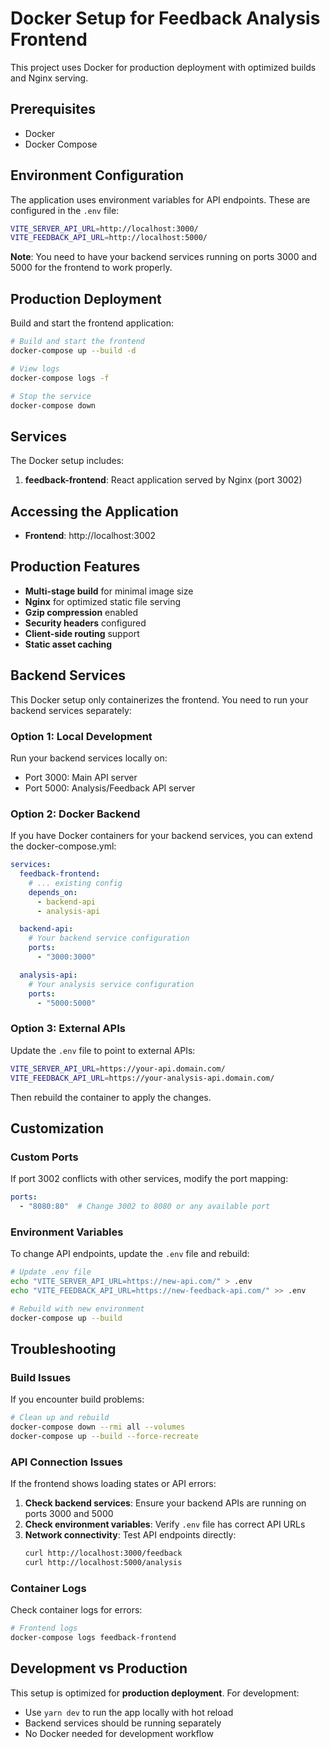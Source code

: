 # Docker Setup for Feedback Analysis Frontend

This project uses Docker for production deployment with optimized builds and Nginx serving.

## Prerequisites

- Docker
- Docker Compose

## Environment Configuration

The application uses environment variables for API endpoints. These are configured in the `.env` file:

```bash
VITE_SERVER_API_URL=http://localhost:3000/
VITE_FEEDBACK_API_URL=http://localhost:5000/
```

**Note**: You need to have your backend services running on ports 3000 and 5000 for the frontend to work properly.

## Production Deployment

Build and start the frontend application:

```bash
# Build and start the frontend
docker-compose up --build -d

# View logs
docker-compose logs -f

# Stop the service
docker-compose down
```

## Services

The Docker setup includes:

1. **feedback-frontend**: React application served by Nginx (port 3002)

## Accessing the Application

- **Frontend**: http://localhost:3002

## Production Features

- **Multi-stage build** for minimal image size
- **Nginx** for optimized static file serving
- **Gzip compression** enabled
- **Security headers** configured
- **Client-side routing** support
- **Static asset caching**

## Backend Services

This Docker setup only containerizes the frontend. You need to run your backend services separately:

### Option 1: Local Development
Run your backend services locally on:
- Port 3000: Main API server
- Port 5000: Analysis/Feedback API server

### Option 2: Docker Backend
If you have Docker containers for your backend services, you can extend the docker-compose.yml:

```yaml
services:
  feedback-frontend:
    # ... existing config
    depends_on:
      - backend-api
      - analysis-api

  backend-api:
    # Your backend service configuration
    ports:
      - "3000:3000"

  analysis-api:
    # Your analysis service configuration  
    ports:
      - "5000:5000"
```

### Option 3: External APIs
Update the `.env` file to point to external APIs:

```bash
VITE_SERVER_API_URL=https://your-api.domain.com/
VITE_FEEDBACK_API_URL=https://your-analysis-api.domain.com/
```

Then rebuild the container to apply the changes.

## Customization

### Custom Ports

If port 3002 conflicts with other services, modify the port mapping:

```yaml
ports:
  - "8080:80"  # Change 3002 to 8080 or any available port
```

### Environment Variables

To change API endpoints, update the `.env` file and rebuild:

```bash
# Update .env file
echo "VITE_SERVER_API_URL=https://new-api.com/" > .env
echo "VITE_FEEDBACK_API_URL=https://new-feedback-api.com/" >> .env

# Rebuild with new environment
docker-compose up --build
```

## Troubleshooting

### Build Issues

If you encounter build problems:

```bash
# Clean up and rebuild
docker-compose down --rmi all --volumes
docker-compose up --build --force-recreate
```

### API Connection Issues

If the frontend shows loading states or API errors:

1. **Check backend services**: Ensure your backend APIs are running on ports 3000 and 5000
2. **Check environment variables**: Verify `.env` file has correct API URLs
3. **Network connectivity**: Test API endpoints directly:
   ```bash
   curl http://localhost:3000/feedback
   curl http://localhost:5000/analysis
   ```

### Container Logs

Check container logs for errors:

```bash
# Frontend logs
docker-compose logs feedback-frontend
```

## Development vs Production

This setup is optimized for **production deployment**. For development:

- Use `yarn dev` to run the app locally with hot reload
- Backend services should be running separately
- No Docker needed for development workflow
